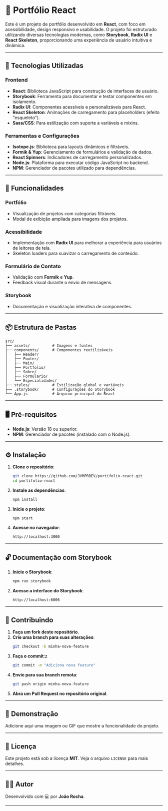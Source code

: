 ﻿# 📂 Portfólio React

Este é um projeto de portfólio desenvolvido em **React**, com foco em acessibilidade, design responsivo e usabilidade. O projeto foi estruturado utilizando diversas tecnologias modernas, como **Storybook**, **Radix UI** e **React Skeleton**, proporcionando uma experiência de usuário intuitiva e dinâmica.

---

## 🚰️ Tecnologias Utilizadas

### **Frontend**

- **React**: Biblioteca JavaScript para construção de interfaces de usuário.
- **Storybook**: Ferramenta para documentar e testar componentes em isolamento.
- **Radix UI**: Componentes acessíveis e personalizáveis para React.
- **React Skeleton**: Animações de carregamento para placeholders (efeito "esqueleto").
- **Sass/CSS**: Para estilização com suporte a variáveis e mixins.

### **Ferramentas e Configurações**

- **Isotope.js**: Biblioteca para layouts dinâmicos e filtráveis.
- **Formik & Yup**: Gerenciamento de formulários e validação de dados.
- **React Spinners**: Indicadores de carregamento personalizados.
- **Node.js**: Plataforma para executar código JavaScript no backend.
- **NPM**: Gerenciador de pacotes utilizado para dependências.

---

## 🚀 Funcionalidades

### Portfólio

- Visualização de projetos com categorias filtráveis.
- Modal de exibição ampliada para imagens dos projetos.

### Acessibilidade

- Implementação com **Radix UI** para melhorar a experiência para usuários de leitores de tela.
- Skeleton loaders para suavizar o carregamento de conteúdo.

### Formulário de Contato

- Validação com **Formik** e **Yup**.
- Feedback visual durante o envio de mensagens.

### Storybook

- Documentação e visualização interativa de componentes.

---

## 📦 Estrutura de Pastas

```plaintext
src/
├── assets/          # Imagens e fontes
├── components/      # Componentes reutilizáveis
│   ├── Header/
│   ├── Footer/
│   ├── Main/
│   ├── Portfolio/
│   ├── Sobre/
│   ├── Formulario/
│   └── Especialidades/
├── styles/          # Estilização global e variáveis
├── .storybook/      # Configurações do Storybook
└── App.js           # Arquivo principal do React
```

---

## 🖥️ Pré-requisitos

- **Node.js**: Versão 18 ou superior.
- **NPM**: Gerenciador de pacotes (instalado com o Node.js).

---

## ⚙️ Instalação

1. **Clone o repositório**:

   ```bash
   git clone https://github.com/JVMPRDEV/portifolio-react.git
   cd portifolio-react
   ```

2. **Instale as dependências**:

   ```bash
   npm install
   ```

3. **Inicie o projeto**:

   ```bash
   npm start
   ```

4. **Acesse no navegador**:

   ```
   http://localhost:3000
   ```

---

## 🔓 Documentação com Storybook

1. **Inicie o Storybook**:

   ```bash
   npm run storybook
   ```

2. **Acesse a interface do Storybook**:

   ```
   http://localhost:6006
   ```

---

## 🧹 Contribuindo

1. **Faça um fork deste repositório**.
2. **Crie uma branch para suas alterações**:
   ```bash
   git checkout -b minha-nova-feature
   ```
3. **Faça o commit**:z
   ```bash
   git commit -m "Adiciona nova feature"
   ```
4. **Envie para sua branch remota**:
   ```bash
   git push origin minha-nova-feature
   ```
5. **Abra um Pull Request no repositório original**.

---

## 🎨 Demonstração

Adicione aqui uma imagem ou GIF que mostre a funcionalidade do projeto.

---

## 📄 Licença

Este projeto está sob a licença **MIT**. Veja o arquivo `LICENSE` para mais detalhes.

---

## 👨‍💻 Autor

Desenvolvido com 💻 por **João Rocha**.

---

